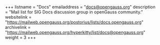 +++
listname = "Docs"
emailaddress = "docs@opengauss.org"
description = "Mail list for SIG Docs discussion group in openGauss community."
websitelink = "https://mailweb.opengauss.org/postorius/lists/docs.opengauss.org"
archivelink = "https://mailweb.opengauss.org/hyperkitty/list/docs@opengauss.org"
weight =  3
+++